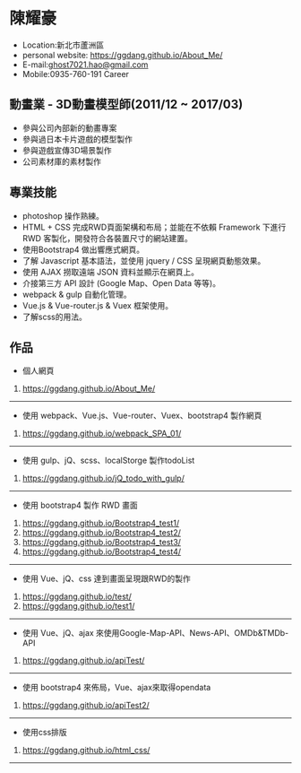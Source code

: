 # 陳耀豪
* Location:新北市蘆洲區
* personal website: https://ggdang.github.io/About_Me/
* E-mail:ghost7021.hao@gmail.com
* Mobile:0935-760-191
Career
## 動畫業 - 3D動畫模型師(2011/12 ~ 2017/03)
* 參與公司內部新的動畫專案
* 參與過日本卡片遊戲的模型製作
* 參與遊戲宣傳3D場景製作
* 公司素材庫的素材製作
## 專業技能
* photoshop 操作熟練。
* HTML + CSS 完成RWD頁面架構和布局；並能在不依賴 Framework 下進行 RWD 客製化，開發符合各裝置尺寸的網站建置。
* 使用Bootstrap4 做出響應式網頁。
* 了解 Javascript 基本語法，並使用 jquery / CSS 呈現網頁動態效果。
* 使用 AJAX 撈取遠端 JSON 資料並顯示在網頁上。
* 介接第三方 API 設計 (Google Map、Open Data 等等)。
* webpack & gulp 自動化管理。
* Vue.js & Vue-router.js & Vuex 框架使用。
* 了解scss的用法。
## 作品
* 個人網頁
1. https://ggdang.github.io/About_Me/
***
* 使用 webpack、Vue.js、Vue-router、Vuex、bootstrap4 製作網頁
1. https://ggdang.github.io/webpack_SPA_01/
***
* 使用 gulp、jQ、scss、localStorge 製作todoList
1. https://ggdang.github.io/jQ_todo_with_gulp/
***
* 使用 bootstrap4 製作 RWD 畫面
1. https://ggdang.github.io/Bootstrap4_test1/
2. https://ggdang.github.io/Bootstrap4_test2/
3. https://ggdang.github.io/Bootstrap4_test3/
4. https://ggdang.github.io/Bootstrap4_test4/
***
* 使用 Vue、jQ、css 達到畫面呈現跟RWD的製作
1. https://ggdang.github.io/test/
2. https://ggdang.github.io/test1/
***
* 使用 Vue、jQ、ajax 來使用Google-Map-API、News-API、OMDb&TMDb-API
1. https://ggdang.github.io/apiTest/
***
* 使用 bootstrap4 來佈局，Vue、ajax來取得opendata
1. https://ggdang.github.io/apiTest2/
***
* 使用css排版
1. https://ggdang.github.io/html_css/
***
